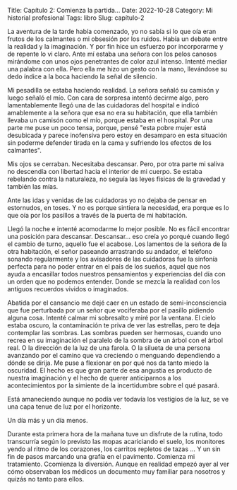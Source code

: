 Title: Capítulo 2: Comienza la partida...
Date: 2022-10-28
Category: Mi historial profesional
Tags: libro
Slug: capítulo-2

La aventura de la tarde había comenzado, yo no sabía si lo que oía eran frutos de los calmantes o mi obsesión por los ruidos.
Había un debate entre la realidad y la imaginación.
Y por fin hice un esfuerzo por incorporarme y de repente lo vi claro.
Ante mí estaba una señora con los pelos canosos mirándome con unos ojos penetrantes de color azul intenso.
Intenté mediar una palabra con ella.
Pero ella me hizo un gesto con la mano, llevándose su dedo índice a la boca haciendo la señal de silencio.

Mi pesadilla se estaba haciendo realidad.
La señora señaló su camisón y luego señaló el mío.
Con cara de sorpresa intentó decirme algo, pero lamentablemente llegó una de las cuidadoras del hospital e indicó amablemente a la señora que esa no era su habitación, que ella también llevaba un camisón como el mío, porque estaba en el hospital.
Por una parte me puse un poco tensa, porque, pensé "esta pobre mujer está desubicada y parece inofensiva pero estoy en desamparo en esta situación sin poderme defender tirada en la cama y sufriendo los efectos de los calmantes".

Mis ojos se cerraban. Necesitaba descansar. Pero, por otra parte mi saliva no descendía con libertad hacia el interior de mi cuerpo.
Se estaba rebelando contra la naturaleza, no seguía las leyes físicas de la gravedad y también las mías.

Ante las idas y venidas de las cuidadoras yo no dejaba de pensar en estornudos, en toses. Y no es porque sintiera la necesidad, era porque es lo que oía por los pasillos a través de la puerta de mi habitación.

Llegó la noche e intenté acomodarme lo mejor posible. No es fácil encontrar una posición para descansar. Descansar... eso creía yo porqué cuando llegó el cambio de turno, aquello fue el acabose.
Los lamentos de la señora de la otra habitación, el señor paseando arrastrando su andador, el teléfono sonando regularmente y los avisadores de las cuidadoras fue la sinfonía perfecta para  no poder entrar en el país de los sueños, aquel que nos ayuda a encasillar todos nuestros pensamientos y experiencias del día con un orden que no podemos entender. Donde se mezcla la realidad con los antiguos recuerdos vividos o imaginados.

Abatida por el cansancio me dejé caer en un estado de semi-inconsciencia que fue perturbada por un señor que vociferaba por el pasillo pidiendo alguna cosa. Intenté calmar mi sobresalto y miré por la ventana.
El cielo estaba oscuro, la contaminación te priva de ver las estrellas, pero te deja contemplar las sombras.
Las sombras pueden ser hermosas, cuando uno recrea en su imaginación el paralelo de la sombra de un árbol con el árbol real.
O la dirección de la luz de una farola. O la silueta de una persona avanzando por el camino que va creciendo o menguando dependiendo a dónde se dirija. Me puse a flexionar en por qué nos da tanto miedo la oscuridad. El hecho es que gran parte de esa angustia es producto de nuestra imaginación y el hecho de querer anticiparnos a los acontecimientos por la simiente de la incertidumbre sobre el qué pasará.

Está amaneciendo aunque no podía ver todavía los vestigios de la luz, se ve una capa tenue de luz por el horizonte.

Un día más y un día menos.

Durante esta primera hora de la mañana tuve un disfrute de la rutina, todo transcurría según lo previsto las mopas acariciando el suelo, los monitores yendo al ritmo de los corazones, los carritos repletos de tazas ... Y un sin fin de pasos marcando una grafía en el pavimento.
Comienza mi tratamiento. Ccomienza la diversión.
Aunque en realidad empezó ayer al ver cómo observaban los médicos un documento muy familiar para nosotros y quizás no tanto para ellos.
